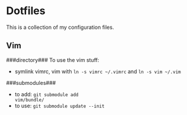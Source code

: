 Dotfiles
==========

This is a collection of my configuration files.

Vim 
----------
###directory###
To use the vim stuff:
* symlink vimrc, vim with <code>ln -s vimrc ~/.vimrc</code> and <code>ln -s vim ~/.vim</code>

###submodules###
* to add: <code>git submodule add <git repo> vim/bundle/<name></code>
* to use: <code>git submodule update --init</code>

